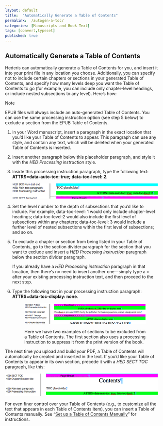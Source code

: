 ```yaml
---
layout: default
title:  "Automatically Generate a Table of Contents"
permalink:  /autogen-a-toc/
categories: [Manuscripts and Book Text]
tags: [convert,typeset]
published: true
---
```


<section data-type="chapter" class="hsecchapter" data-hederis-type="hsecchapter" id="autogen-a-toc" data-pi-attrs="id: autogen-a-toc; data-tags: convert,typeset;" role="doc-chapter" data-tags="convert,typeset" data-author-name=" " data-book-title=" " title="Automatically Generate a Table of Contents"><h1 data-hederis-type="hblkchaptitle" class="hblkchaptitle" id="paC1q8UJ8">Automatically Generate a Table of Contents</h1><p class="hblkp" data-hederis-type="hblkp" id="ph36WX4wf">Hederis can automatically generate a Table of Contents for you, and insert it into your print file in any location you choose. Additionally, you can specify not to include certain chapters or sections in your generated Table of Contents, and specify how many levels deep you want the Table of Contents to go (for example, you can include only chapter-level headings, or include nested subsections to any level). Here&#8217;s how:</p><aside class="hwprbox box" data-hederis-type="hwprbox" id="p4dzsmuxp" data-type="sidebar"><p class="hblktype" data-hederis-type="hblktype" id="pBU9lCub4">Note</p><p class="hblkp" data-hederis-type="hblkp" id="pIQd2q5Wo">EPUB files will always include an auto-generated Table of Contents. You can use the same processing instruction option (see step 5 below) to exclude a section from the EPUB Table of Contents.</p></aside><ol class="hwprnumlist" data-hederis-type="hwprnumlist" id="pcF3zfdHQ"><li class="hblkoli" data-hederis-type="hblkoli" id="liZE0VSzZl"><p class="hblkoli" data-hederis-type="hblklip" id="p3MrQb63o">In your Word manuscript, insert a paragraph in the exact location that you&#8217;d like your Table of Contents to appear. This paragraph can use any style, and contain any text, which will be deleted when your generated Table of Contents is inserted.</p></li><li class="hblkoli" data-hederis-type="hblkoli" id="lim0p34glo"><p class="hblkoli" data-hederis-type="hblklip" id="pu3VUnPjZ">Insert another paragraph below this placeholder paragraph, and style it with the <em class="hspanem" data-hederis-type="hspanem" id="pDdF5LE1G">HED Processing instruction</em> style.</p></li><li class="hblkoli" data-hederis-type="hblkoli" id="li2Lu4QfJt"><p class="hblkoli" data-hederis-type="hblklip" id="pQIbt4sO4">Inside this processing instruction paragraph, type the following text: <strong class="hspanstrong" data-hederis-type="hspanstrong" id="pPh4PbcDz">ATTRS=data-auto-toc: true; data-toc-level: 2</strong>. </p><img data-hederis-type="hblkimg" class="hblkimg" id="pkZfTSoOm" src="/images/tocplaceholder.png" data-img-src="tocplaceholder.png"/></li><li class="hblkoli" data-hederis-type="hblkoli" id="likx8Vscy2"><p class="hblkoli" data-hederis-type="hblklip" id="piySFZuYW">Set the level number to the depth of subsections that you&#8217;d like to include. For example, data-toc-level: 1 would only include chapter-level headings; data-toc-level:2 would also include the first level of subsections within any chapters; data-toc-level: 3 would include a further level of nested subsections within the first level of subsections; and so on.</p></li><li class="hblkoli" data-hederis-type="hblkoli" id="liTEiRDhgz"><p class="hblkoli" data-hederis-type="hblklip" id="pNfWUpL6y">To exclude a chapter or section from being listed in your Table of Contents, go to the section divider paragraph for the section that you want to exclude and insert a <em class="hspanem" data-hederis-type="hspanem" id="pDO8JVWt4">HED Processing instruction</em> paragraph below the section divider paragraph. </p><p class="hblklicont" data-hederis-type="hblklicont" id="pr2CTQ7Fd">If you already have a <em class="hspanem" data-hederis-type="hspanem" id="pA0ZFhYxt">HED Processing instruction</em> paragraph in that location, then there&#8217;s no need to insert another one&#8212;simply type a <strong class="hspanstrong" data-hederis-type="hspanstrong" id="pbqaA5Mx8">+</strong> after your existing processing instruction text, and then proceed to the next step.</p></li><li class="hblkoli" data-hederis-type="hblkoli" id="lidTJ0SWUj"><p class="hblkoli" data-hederis-type="hblklip" id="p4ywdcRiY">Type the following text in your processing instruction paragraph: <strong class="hspanstrong" data-hederis-type="hspanstrong" id="pCKHdBiw8">ATTRS=data-toc-display: none</strong>.</p><figure class="hwprfig" data-hederis-type="hwprfig" id="pcEXjCxC5"><img data-hederis-type="hblkimg" class="hblkimg" id="pcF3gl6GF" src="/images/tocexclude.png" data-img-src="tocexclude.png"/><p class="hblkcaption" data-hederis-type="hblkcaption" id="psZeu9YDJ">Here we have two examples of sections to be excluded from a Table of Contents. The first section also uses a processing instruction to suppress it from the print version of the book.</p></figure></li></ol><p class="hblkp" data-hederis-type="hblkp" id="p8mf0wCSZ">The next time you upload and build your PDF, a Table of Contents will automatically be created and inserted in the text. If you&#8217;d like your Table of Contents to appear in its own section, precede it with a <em class="hspanem" data-hederis-type="hspanem" id="pzGB4iTx1">HED SECT TOC</em> paragraph, like this:</p><img data-hederis-type="hblkimg" class="hblkimg" id="pAv19rVW5" src="/images/tocsection.png" data-img-src="tocsection.png"/><p class="hblkp" data-hederis-type="hblkp" id="pnVJ6kD7o">For even finer control over your Table of Contents (e.g., to customize all the text that appears in each Table of Contents item), you can insert a Table of Contents manually. See &#8220;<a href="{% post_url 2020-08-11-19-SetupaTableofContentsManually %}" data-hederis-type="hspana" id="ppJT8hWJ3"><span class="Hyperlink" data-hederis-type="hspnspan" id="pIzA6HNuq">Set up a Table of Contents Manually</span></a>&#8221; for instructions.</p></section>